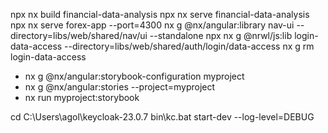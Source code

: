 
npx nx build financial-data-analysis
npx nx serve financial-data-analysis
npx nx serve forex-app --port=4300
nx g @nx/angular:library nav-ui --directory=libs/web/shared/nav/ui --standalone
npx nx g @nrwl/js:lib login-data-access --directory=libs/web/shared/auth/login/data-access
nx g rm login-data-access


* nx g @nx/angular:storybook-configuration myproject
* nx g @nx/angular:stories --project=myproject
* nx run myproject:storybook

cd C:\Users\agol\keycloak-23.0.7
bin\kc.bat start-dev --log-level=DEBUG

